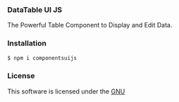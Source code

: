 ### DataTable UI JS
The Powerful Table Component to Display and Edit Data.
### Installation
```sh
$ npm i componentsuijs
```
### License 
This software is licensed under the <a href="https://github.com/avvictech/TableUIjs/blob/master/LICENSE">GNU</a>
